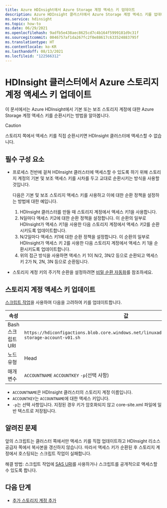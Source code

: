 ```yaml
---
title: Azure HDInsight에서 Azure Storage 계정 액세스 키 업데이트
description: Azure HDInsight 클러스터에서 Azure Storage 계정 액세스 키를 업데이트하는 방법을 알아봅니다.
ms.service: hdinsight
ms.topic: how-to
ms.date: 06/29/2021
ms.openlocfilehash: 9adfb5e438aec8625cd7c4b164f5999181d9c31f
ms.sourcegitcommit: 0046757af1da267fc2f0e88617c633524883795f
ms.translationtype: HT
ms.contentlocale: ko-KR
ms.lasthandoff: 08/13/2021
ms.locfileid: "122566312"
---
```

# <a name="update-azure-storage-account-access-keys-in-hdinsight-cluster"></a>HDInsight 클러스터에서 Azure 스토리지 계정 액세스 키 업데이트

이 문서에서는 Azure HDInsight에서 기본 또는 보조 스토리지 계정에 대한 Azure Storage 계정 액세스 키를 순환시키는 방법을 알아봅니다.

>[!CAUTION]
> 스토리지 쪽에서 액세스 키를 직접 순환시키면 HDInsight 클러스터에 액세스할 수 없습니다.

## <a name="prerequisites"></a>필수 구성 요소

* 프로세스 전반에 걸쳐 HDInsight 클러스터에 액세스할 수 있도록 하기 위해 스토리지 계정의 기본 및 보조 액세스 키를 시차를 두고 교대로 순환시키는 방식을 사용할 것입니다.

    다음은 기본 및 보조 스토리지 액세스 키를 사용하고 이에 대한 순환 정책을 설정하는 방법에 대한 예입니다.
    1. HDInsight 클러스터를 만들 때 스토리지 계정에서 액세스 키1을 사용합니다.
    1. N일마다 액세스 키2에 대한 순환 정책을 설정합니다. 이 순환의 일부로 HDInsight가 액세스 키1을 사용한 다음 스토리지 계정에서 액세스 키2를 순환시키도록 업데이트합니다.
    1. N/2일마다 액세스 키1에 대한 순환 정책을 설정합니다. 이 순환의 일부로 HDInsight가 액세스 키 2를 사용한 다음 스토리지 계정에서 액세스 키 1을 순환시키도록 업데이트합니다.
    1. 위의 접근 방식을 사용하면 액세스 키 1이 N/2, 3N/2 등으로 순환되고 액세스 키 2가 N, 2N, 3N 등으로 순환됩니다.

* 스토리지 계정 키의 주기적 순환을 설정하려면 [비밀 순환 자동화](../key-vault/secrets/tutorial-rotation-dual.md)를 참조하세요.

## <a name="update-storage-account-access-keys"></a>스토리지 계정 액세스 키 업데이트

[스크립트 작업](hdinsight-hadoop-customize-cluster-linux.md#script-action-to-a-running-cluster)을 사용하여 다음을 고려하여 키를 업데이트합니다.

|속성 | 값 |
|---|---|
|Bash 스크립트 URI|`https://hdiconfigactions.blob.core.windows.net/linuxaddstorageaccountv01/update-storage-account-v01.sh`|
|노드 유형|Head|
|매개 변수|`ACCOUNTNAME` `ACCOUNTKEY` `-p`(선택 사항)|

* `ACCOUNTNAME`은 HDInsight 클러스터의 스토리지 계정 이름입니다.
* `ACCOUNTKEY`는 `ACCOUNTNAME`에 대한 액세스 키입니다.
* `-p`는 선택 사항입니다. 지정된 경우 키가 암호화되지 않고 core-site.xml 파일에 일반 텍스트로 저장됩니다.

## <a name="known-issues"></a>알려진 문제

앞의 스크립트는 클러스터 쪽에서만 액세스 키를 직접 업데이트하고 HDInsight 리소스 공급자 쪽에서 복사본을 갱신하지 않습니다. 따라서 액세스 키가 순환된 후 스토리지 계정에서 호스팅되는 스크립트 작업이 실패합니다.

해결 방법: 스크립트 작업에 [SAS URI](hdinsight-storage-sharedaccesssignature-permissions.md)를 사용하거나 스크립트를 공개적으로 액세스할 수 있도록 합니다.

## <a name="next-steps"></a>다음 단계

* [추가 스토리지 계정 추가](hdinsight-hadoop-add-storage.md)